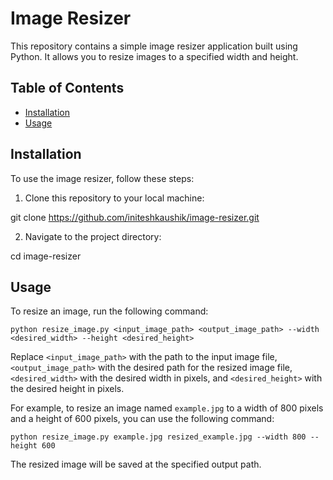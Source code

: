 # Image Resizer

This repository contains a simple image resizer application built using Python. It allows you to resize images to a specified width and height.

## Table of Contents

- [Installation](#installation)
- [Usage](#usage)

## Installation

To use the image resizer, follow these steps:

1. Clone this repository to your local machine:

git clone https://github.com/initeshkaushik/image-resizer.git


2. Navigate to the project directory:

cd image-resizer


## Usage

To resize an image, run the following command:

``` python resize_image.py <input_image_path> <output_image_path> --width <desired_width> --height <desired_height> ```


Replace `<input_image_path>` with the path to the input image file, `<output_image_path>` with the desired path for the resized image file, `<desired_width>` with the desired width in pixels, and `<desired_height>` with the desired height in pixels.

For example, to resize an image named `example.jpg` to a width of 800 pixels and a height of 600 pixels, you can use the following command:

``` python resize_image.py example.jpg resized_example.jpg --width 800 --height 600 ```


The resized image will be saved at the specified output path.
